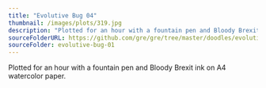 ```yaml
---
title: "Evolutive Bug 04"
thumbnail: /images/plots/319.jpg
description: "Plotted for an hour with a fountain pen and Bloody Brexit ink on A4 watercolor paper."
sourceFolderURL: https://github.com/gre/gre/tree/master/doodles/evolutive-bug-01
sourceFolder: evolutive-bug-01
---
```



Plotted for an hour with a fountain pen and Bloody Brexit ink on A4 watercolor paper.